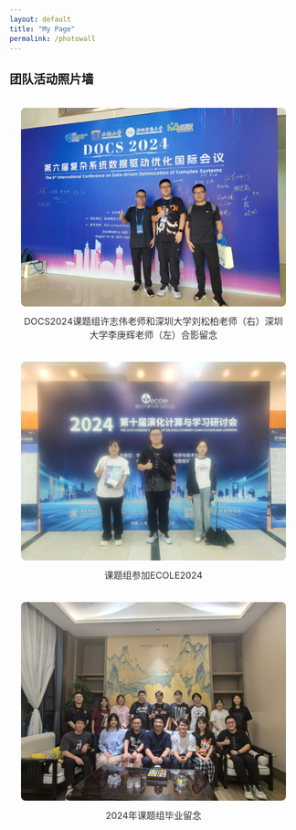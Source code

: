 ```yaml
---
layout: default
title: "My Page"
permalink: /photowall
---
```



<style>
.photo-wall {
  display: grid;
  grid-template-columns: repeat(auto-fill, minmax(250px, 1fr));
  gap: 20px;
  padding: 20px;
}

.photo-item {
  text-align: center;
}

.photo-item img {
  width: 100%;
  height: auto;
  border-radius: 8px;
}

.photo-item p {
  margin-top: 10px;
  font-size: 16px;
  color: #333;
}
</style>

## 团队活动照片墙

<div class="photo-wall">
  <div class="photo-item">
    <img src="images/album/DOCS2024.jpg" alt="DOCS2024">
    <p>DOCS2024课题组许志伟老师和深圳大学刘松柏老师（右）深圳大学李庚辉老师（左）合影留念</p>
  </div>
  <div class="photo-item">
    <img src="images/album/ECOLE2024.jpg" alt="ECOLE2024">
    <p>课题组参加ECOLE2024</p>
  </div>
  <div class="photo-item">
    <img src="images/album/2024Graduation.jpg" alt="2024Graduation">
    <p>2024年课题组毕业留念</p>
  </div>

</div>

